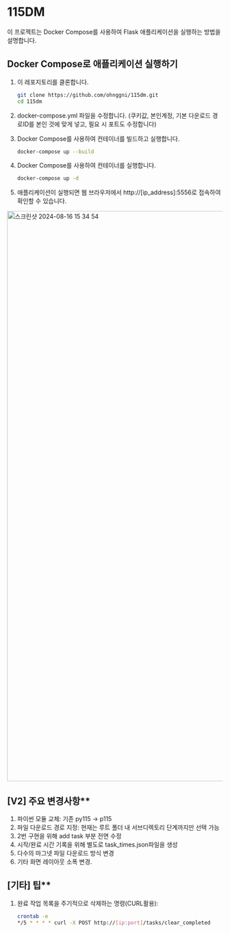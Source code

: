 # 115DM

이 프로젝트는 Docker Compose를 사용하여 Flask 애플리케이션을 실행하는 방법을 설명합니다.

## Docker Compose로 애플리케이션 실행하기

1. 이 레포지토리를 클론합니다.

   ```sh
   git clone https://github.com/ohnggni/115dm.git
   cd 115dm

2. docker-compose.yml 파일을 수정합니다. (쿠키값, 본인계정, 기본 다운로드 경로ID를 본인 것에 맞게 넣고, 필요 시 포트도 수정합니다)
3. Docker Compose를 사용하여 컨테이너를 빌드하고 실행합니다.
   ```sh
   docker-compose up --build

4. Docker Compose를 사용하여 컨테이너를 실행합니다.
   ```sh
   docker-compose up -d

5. 애플리케이션이 실행되면 웹 브라우저에서 http://[ip_address]:5556로 접속하여 확인할 수 있습니다.
   
<img width="1329" alt="스크린샷 2024-08-16 15 34 54" src="https://github.com/user-attachments/assets/35a8fc5f-5fef-44f3-822b-1e5f1f9730d0">



## [V2] 주요 변경사항**
1) 파이썬 모듈 교체: 기존 py115 -> p115
2) 파일 다운로드 경로 지정: 현재는 루트 폴더 내 서브디렉토리 단계까지만 선택 가능
3) 2번 구현을 위해 add task 부분 전면 수정
4) 시작/완료 시간 기록을 위해 별도로 task_times.json파일을 생성
5) 다수의 마그넷 파일 다운로드 방식 변경
6) 기타 화면 레이아웃 소폭 변경.

## [기타] 팁**
1) 완료 작업 목록을 주기적으로 삭제하는 명령(CURL활용):
   ```sh
   crontab -e
   */5 * * * * curl -X POST http://[ip:port]/tasks/clear_completed
